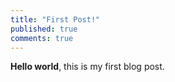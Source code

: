 ```yaml
---
title: "First Post!"
published: true
comments: true
---
```


**Hello world**, this is my first blog post.
